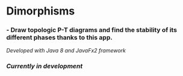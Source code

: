# Dimorphisms
  ### - Draw topologic P-T diagrams and find the stability of its different phases thanks to this app.


_Developed with Java 8 and JavaFx2 framework_

### _Currently in development_
